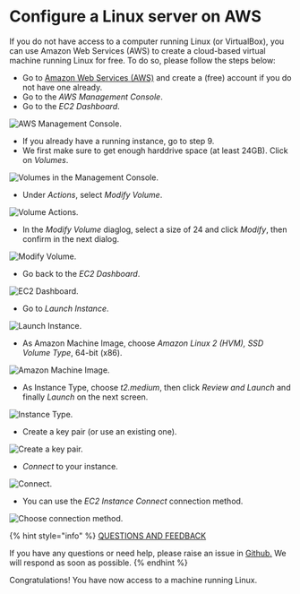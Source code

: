 # Configure a Linux server on AWS

If you do not have access to a computer running Linux \(or VirtualBox\), you can use Amazon Web Services \(AWS\) to create a cloud-based virtual machine running Linux for free. To do so, please follow the steps below:

* Go to [Amazon Web Services \(AWS\)](https://aws.amazon.com/) and create a \(free\) account if you do not have one already.
* Go to the _AWS Management Console_.
* Go to the _EC2 Dashboard_.

![AWS Management Console.](../images/AMI.png)

* If you already have a running instance, go to step 9.
* We first make sure to get enough harddrive space \(at least 24GB\). Click on _Volumes_.

![Volumes in the Management Console.](https://github.com/cardano-foundation/stake-pool-school-handbook/tree/490a2c877b1c2b93450333a8297d1c398b950536/.gitbook/assets/volumes.png)

* Under _Actions_, select _Modify Volume_.

![Volume Actions.](https://github.com/cardano-foundation/stake-pool-school-handbook/tree/490a2c877b1c2b93450333a8297d1c398b950536/.gitbook/assets/volume_actions.png)

* In the _Modify Volume_ diaglog, select a size of 24 and click _Modify_, then confirm in the next dialog.

![Modify Volume.](https://github.com/cardano-foundation/stake-pool-school-handbook/tree/490a2c877b1c2b93450333a8297d1c398b950536/.gitbook/assets/modify_volume.png)

* Go back to the _EC2 Dashboard_.

![EC2 Dashboard.](https://github.com/cardano-foundation/stake-pool-school-handbook/tree/490a2c877b1c2b93450333a8297d1c398b950536/.gitbook/assets/dashboard.png)

* Go to _Launch Instance_.

![Launch Instance.](https://github.com/cardano-foundation/stake-pool-school-handbook/tree/490a2c877b1c2b93450333a8297d1c398b950536/.gitbook/assets/launch_instance.png)

* As Amazon Machine Image, choose _Amazon Linux 2 \(HVM\), SSD Volume Type_, 64-bit \(x86\).

![Amazon Machine Image.](https://github.com/cardano-foundation/stake-pool-school-handbook/tree/490a2c877b1c2b93450333a8297d1c398b950536/.gitbook/assets/AMI.png)

* As Instance Type, choose _t2.medium_, then click _Review and Launch_ and finally _Launch_ on the next screen.

![Instance Type.](https://github.com/cardano-foundation/stake-pool-school-handbook/tree/490a2c877b1c2b93450333a8297d1c398b950536/.gitbook/assets/Instance_Type.png)

* Create a key pair \(or use an existing one\).

![Create a key pair.](https://github.com/cardano-foundation/stake-pool-school-handbook/tree/490a2c877b1c2b93450333a8297d1c398b950536/.gitbook/assets/key_pair.png)

* _Connect_ to your instance.

![Connect.](https://github.com/cardano-foundation/stake-pool-school-handbook/tree/490a2c877b1c2b93450333a8297d1c398b950536/.gitbook/assets/connect.png)

* You can use the _EC2 Instance Connect_ connection method.

![Choose connection method.](https://github.com/cardano-foundation/stake-pool-school-handbook/tree/490a2c877b1c2b93450333a8297d1c398b950536/.gitbook/assets/connect2.png)





{% hint style="info" %}
[QUESTIONS AND FEEDBACK](https://github.com/carloslodelar/SPO/issues)

If you have any questions or need help, please raise an issue in [Github.](https://github.com/cardano-foundation/stake-pool-school-handbook/issues) We will respond as soon as possible.
{% endhint %}

Congratulations! You have now access to a machine running Linux.
